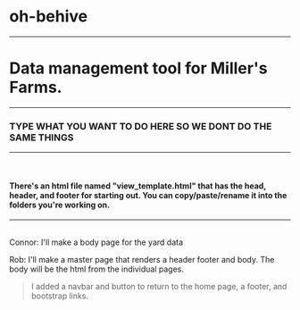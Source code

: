 # oh-behive
<hr>
<h1>Data management tool for Miller's Farms.</h1>
<hr>
<h3>TYPE WHAT YOU WANT TO DO HERE SO WE DONT DO THE SAME THINGS</h3>
<hr><br>
<h4>
There's an html file named "view_template.html" that has the head, header, and footer for starting out.
You can copy/paste/rename it into the folders you're working on.
</h4>
<hr><br>
Connor: I'll make a body page for the yard data

Rob: I'll make a master page that renders a header footer and body. The body
will be the html from the individual pages.
> I added a navbar and button to return to the home page, a footer, and bootstrap links.
